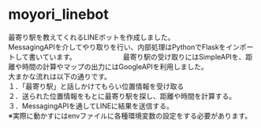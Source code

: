 # moyori_linebot
最寄り駅を教えてくれるLINEボットを作成しました。　　　　　　　　　　　　　　　　　　　　　　　　　　
MessagingAPIを介してやり取りを行い、内部処理はPythonでFlaskをインポートして書いています。　　　　　　　
最寄り駅の受け取りにはSimpleAPIを、距離や時間の計算やマップの出力にはGoogleAPIを利用しました。　　　　　　　　　　　　　　　　　　　　　　　　　
大まかな流れは以下の通りです。　　　　　　　　　　　　　　　　　　　　　　　
１．「最寄り駅」と話しかけてもらい位置情報を受け取る　　　　　　　　　　　　　　　　　　　　　
２．送られた位置情報をもとに最寄り駅を探し、距離や時間を計算する。　　　　　　　　　　　　　　　　　　　　
３．MessagingAPIを通してLINEに結果を送信する。　　　　　　　　　　　　　　　　　　　　　
※実際に動かすにはenvファイルに各種環境変数の設定をする必要があります。　　　　　　　　　　　　　　　　　　　　　
